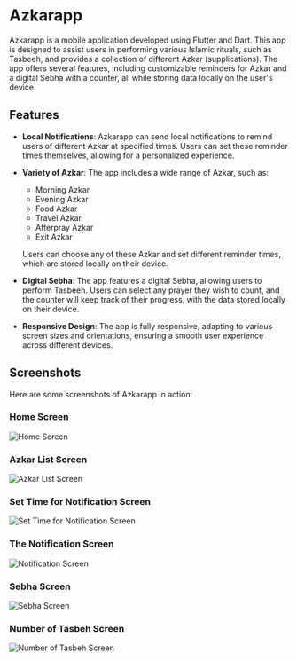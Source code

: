 # Azkarapp

Azkarapp is a mobile application developed using Flutter and Dart. This app is designed to assist users in performing various Islamic rituals, such as Tasbeeh, and provides a collection of different Azkar (supplications). The app offers several features, including customizable reminders for Azkar and a digital Sebha with a counter, all while storing data locally on the user's device.

## Features

- **Local Notifications**: Azkarapp can send local notifications to remind users of different Azkar at specified times. Users can set these reminder times themselves, allowing for a personalized experience.
- **Variety of Azkar**: The app includes a wide range of Azkar, such as:
  - Morning Azkar
  - Evening Azkar
  - Food Azkar
  - Travel Azkar
  - Afterpray Azkar
  - Exit Azkar

  Users can choose any of these Azkar and set different reminder times, which are stored locally on their device.
  
- **Digital Sebha**: The app features a digital Sebha, allowing users to perform Tasbeeh. Users can select any prayer they wish to count, and the counter will keep track of their progress, with the data stored locally on their device.

- **Responsive Design**: The app is fully responsive, adapting to various screen sizes and orientations, ensuring a smooth user experience across different devices.

## Screenshots

Here are some screenshots of Azkarapp in action:

### Home Screen
![Home Screen](https://github.com/user-attachments/assets/7ecc1982-1701-4bf8-8066-52b23714ef18)

### Azkar List Screen
![Azkar List Screen](https://github.com/user-attachments/assets/e7df3b68-f886-4987-9e83-b8005ff0f29e)

### Set Time for Notification Screen
![Set Time for Notification Screen](https://github.com/user-attachments/assets/523c7871-a6c5-4cf3-881d-5e8f87ac425b)

### The Notification Screen
![Notification Screen](https://github.com/user-attachments/assets/c22adaaa-df40-4f40-ba62-9c73fb665199)

### Sebha Screen
![Sebha Screen](https://github.com/user-attachments/assets/c1e72ab7-f25f-4808-bd38-d7eb95f82c59)

### Number of Tasbeh Screen
![Number of Tasbeh Screen](https://github.com/user-attachments/assets/3107b57c-e82c-461e-86a0-165bb8797b46)
